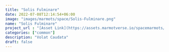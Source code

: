 ```yaml
---
title: "Solis Fulminare"
date: 2022-07-08T12:14:54+06:00
image: "images/marmots/space/Solis-Fulminare.png"
name: "Solis Fulminare"
project_url : "[Asset Link](https://assets.marmotverse.io/spacemarmots/highres/543.png)"
categories: ["common"]
description: "Volat Caudata"
draft: false
---
```

